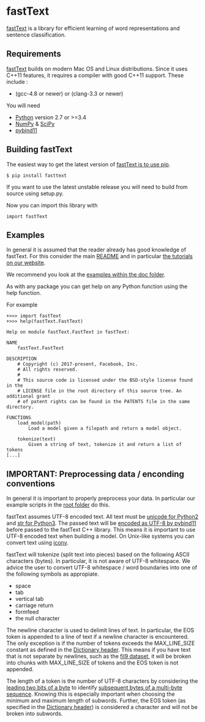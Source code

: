 # fastText

[fastText](https://fasttext.cc/) is a library for efficient learning of word representations and sentence classification.

## Requirements

[fastText](https://fasttext.cc/) builds on modern Mac OS and Linux distributions.
Since it uses C\++11 features, it requires a compiler with good C++11 support.
These include :

* (gcc-4.8 or newer) or (clang-3.3 or newer)

You will need

* [Python](https://www.python.org/) version 2.7 or >=3.4
* [NumPy](http://www.numpy.org/) & [SciPy](https://www.scipy.org/)
* [pybind11](https://github.com/pybind/pybind11)

## Building fastText

The easiest way to get the latest version of [fastText is to use pip](https://pypi.python.org/pypi/fasttext).

```
$ pip install fasttext
```

If you want to use the latest unstable release you will need to build from source using setup.py.

Now you can import this library with

```
import fastText
```

## Examples

In general it is assumed that the reader already has good knowledge of fastText. For this consider the main [README](https://github.com/facebookresearch/fastText/blob/master/README.md) and in particular [the tutorials on our website](https://fasttext.cc/docs/en/supervised-tutorial.html).

We recommend you look at the [examples within the doc folder](https://github.com/facebookresearch/fastText/tree/master/python/doc/examples).

As with any package you can get help on any Python function using the help function.

For example

```
+>>> import fastText
+>>> help(fastText.FastText)

Help on module fastText.FastText in fastText:

NAME
    fastText.FastText

DESCRIPTION
    # Copyright (c) 2017-present, Facebook, Inc.
    # All rights reserved.
    #
    # This source code is licensed under the BSD-style license found in the
    # LICENSE file in the root directory of this source tree. An additional grant
    # of patent rights can be found in the PATENTS file in the same directory.

FUNCTIONS
    load_model(path)
        Load a model given a filepath and return a model object.

    tokenize(text)
        Given a string of text, tokenize it and return a list of tokens
[...]
```

## IMPORTANT: Preprocessing data / enconding conventions

In general it is important to properly preprocess your data. In particular our example scripts in the [root folder](https://github.com/facebookresearch/fastText) do this. 

fastText assumes UTF-8 encoded text. All text must be [unicode for Python2](https://docs.python.org/2/library/functions.html#unicode) and [str for Python3](https://docs.python.org/3.5/library/stdtypes.html#textseq). The passed text will be [encoded as UTF-8 by pybind11](https://pybind11.readthedocs.io/en/master/advanced/cast/strings.html?highlight=utf-8#strings-bytes-and-unicode-conversions) before passed to the fastText C++ library. This means it is important to use UTF-8 encoded text when building a model. On Unix-like systems you can convert text using [iconv](https://en.wikipedia.org/wiki/Iconv).

fastText will tokenize (split text into pieces) based on the following ASCII characters (bytes). In particular, it is not aware of UTF-8 whitespace. We advice the user to convert UTF-8 whitespace / word boundaries into one of the following symbols as appropiate.

* space
* tab
* vertical tab
* carriage return
* formfeed
* the null character

The newline character is used to delimit lines of text. In particular, the EOS token is appended to a line of text if a newline character is encountered. The only exception is if the number of tokens exceeds the MAX\_LINE\_SIZE constant as defined in the [Dictionary header](https://github.com/facebookresearch/fastText/blob/master/src/dictionary.h). This means if you have text that is not separate by newlines, such as the [fil9 dataset](http://mattmahoney.net/dc/textdata), it will be broken into chunks with MAX\_LINE\_SIZE of tokens and the EOS token is not appended.

The length of a token is the number of UTF-8 characters by considering the [leading two bits of a byte](https://en.wikipedia.org/wiki/UTF-8#Description) to identify [subsequent bytes of a multi-byte sequence](https://github.com/facebookresearch/fastText/blob/master/src/dictionary.cc). Knowing this is especially important when choosing the minimum and maximum length of subwords. Further, the EOS token (as specified in the [Dictionary header](https://github.com/facebookresearch/fastText/blob/master/src/dictionary.h)) is considered a character and will not be broken into subwords.
